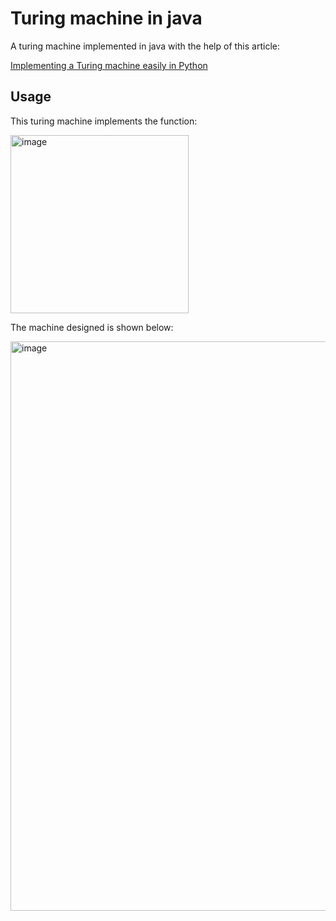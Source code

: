 # Turing machine in java

A turing machine implemented in java with the help of this article:

[Implementing a Turing machine easily in Python
](https://medium.com/@vardanagarwal16/implementing-a-turing-machine-easily-in-python-55213fc8d5d5)


## Usage
This turing machine implements the function:

<img width="285" alt="image" src="https://user-images.githubusercontent.com/75226008/177121748-380feaed-da0f-4fd3-85bb-a158c46c3f4c.png">

The machine designed is shown below:

<img width="911" alt="image" src="https://user-images.githubusercontent.com/75226008/177122253-40422412-93ac-450e-82e6-60f458497740.png">

